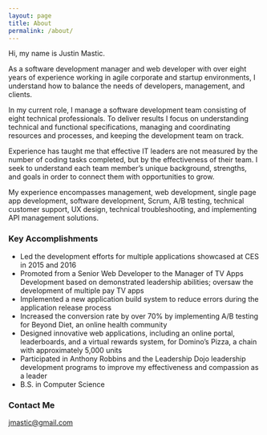 ```yaml
---
layout: page
title: About
permalink: /about/
---
```


Hi, my name is Justin Mastic.  

As a software development manager and web developer with over eight years of experience working in agile corporate and startup environments, I understand how to balance the needs of developers, management, and clients.  

In my current role, I manage a software development team consisting of eight technical professionals. To deliver results I focus on understanding technical and functional specifications, managing and coordinating resources and processes, and keeping the development team on track.  

Experience has taught me that effective IT leaders are not measured by the number of coding tasks completed, but by the effectiveness of their team. I seek to understand each team member’s unique background, strengths, and goals in order to connect them with opportunities to grow.  

My experience encompasses management, web development, single page app development, software development, Scrum, A/B testing, technical customer support, UX design, technical troubleshooting, and implementing API management solutions.  

### Key Accomplishments
* Led the development efforts for multiple applications showcased at CES in 2015 and 2016
* Promoted from a Senior Web Developer to the Manager of TV Apps Development based on demonstrated leadership abilities; oversaw the development of multiple pay TV apps
* Implemented a new application build system to reduce errors during the application release process
* Increased the conversion rate by over 70% by implementing A/B testing for Beyond Diet, an online health community
* Designed innovative web applications, including an online portal, leaderboards, and a virtual rewards system, for Domino’s Pizza, a chain with approximately 5,000 units
* Participated in Anthony Robbins and the Leadership Dojo leadership development programs to improve my effectiveness and compassion as a leader
* B.S. in Computer Science

### Contact Me

[jmastic@gmail.com](mailto:jmastic@gmail.com)
